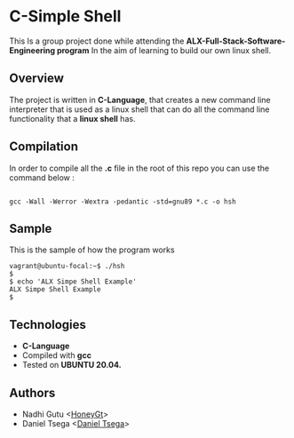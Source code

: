 # C-Simple Shell

This Is a group project done while attending the **ALX-Full-Stack-Software-Engineering program**  In the aim of learning to build our own linux shell.

## Overview

The project is written in **C-Language**, that creates a new command line interpreter that is used as a linux shell that can do all the command line functionality that a **linux shell** has.

## Compilation

In order to compile all the **.c** file in the root of this repo you can use the command below :

```

gcc -Wall -Werror -Wextra -pedantic -std=gnu89 *.c -o hsh

```

## Sample
This is the sample of how the program works

```
vagrant@ubuntu-focal:~$ ./hsh
$ 
$ echo 'ALX Simpe Shell Example' 
ALX Simpe Shell Example
$

```

## Technologies

* **C-Language**
* Compiled with **gcc**
* Tested on **UBUNTU 20.04.**

## Authors
* Nadhi Gutu <[HoneyGt](https://github.com/HoneyGt)>
* Daniel Tsega <[Daniel Tsega](https://github.com/DannySanchez6658)>
